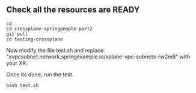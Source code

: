 ## Check all the resources are READY

```
cd
cd crossplane-springpeople-part2
git pull
cd testing-crossplane
```

Now modify the file test.sh and replace "xvpcsubnet.network.springexample.io/xplane-vpc-subnets-rw2m8" with your XR. 

Once its done, run the test.

```
bash test.sh
```
